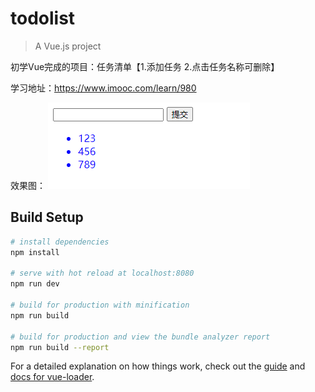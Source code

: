 # todolist

> A Vue.js project

初学Vue完成的项目：任务清单【1.添加任务 2.点击任务名称可删除】

学习地址：https://www.imooc.com/learn/980

效果图：
<img src="https://github.com/qw-null/todolist/blob/master/image.png"/>


## Build Setup

``` bash
# install dependencies
npm install

# serve with hot reload at localhost:8080
npm run dev

# build for production with minification
npm run build

# build for production and view the bundle analyzer report
npm run build --report
```

For a detailed explanation on how things work, check out the [guide](http://vuejs-templates.github.io/webpack/) and [docs for vue-loader](http://vuejs.github.io/vue-loader).
